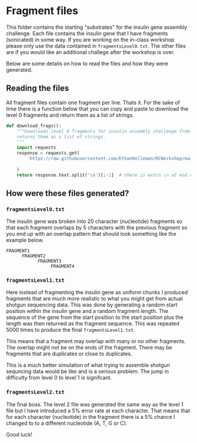 # Fragment files

This folder contains the starting "substrates" for the insulin gene assembly challenge. Each file contains the insulin gene that I have fragments (sonicated) in some way.
If you are working on the in-class workshop please only use the data contained in `fragmentsLevel0.txt`. The other files
are if you would like an additional challege after the workshop is over.

Below are some details on how to read the files and how they were generated.

## Reading the files

All fragment files contain one fragment per line. Thats it. For the sake of time there is a function below
that you can copy and paste to download the level 0 fragments and return them as a list of strings.

```python
def download_frags():
    """Downloads level 0 fragments for insulin assembly challenge from GitHub and
    returns them as a list of strings.
    """
    import requests
    response = requests.get(
        'https://raw.githubusercontent.com/EthanHolleman/RCWorkshop/main/fragFiles/fragmentsLevel0.txt'
    
    )
    return response.text.split('\n')[:-1]  # there is extra \n at end of file
```

## How were these files generated?

### `fragmentsLevel0.txt`

The insulin gene was broken into 20 character (nucleotide) fragments so that each fragment overlaps
by 5 characters with the previous fragment so you end up with an overlap pattern that should
look something like the example below.

```
FRAGMENT1
      FRAGMENT2
            FRAGMENT3
                 FRAGMENT4
```

### `fragmentsLevel1.txt`

Here instead of fragmenting the insulin gene as uniform chunks I produced fragments that
are much more realistic to what you might get from actual shotgun sequencing data. This
was done by generating a random start position within the insulin gene and a random
fragment length. The sequence of the gene from the start position to the start position
plus the length was then returned as the fragment sequence. This was repeated 5000
times to produce the final `fragmentsLevel1.txt`.

This means that a fragment may overlap with many or no other fragments. The overlap
might not be on the ends of the fragment. There may be fragments that are duplicates
or close to duplicates. 

This is a much better simulation of what trying to assemble shotgun sequncing data
would be like and is a serious problem. The jump in difficulty from level 0 to level
1 is signifcant. 


### `fragmentsLevel2.txt`

The final boss. The level 2 file was generated the same way as the level 1 file but I have
introduced a 5% error rate at each character. That means that for each character (nucleotide)
in the fragment there is a 5% chance I changed to to a different nucleotide (A, T, G or C).

Good luck!
